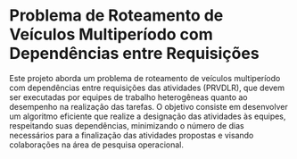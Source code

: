 # Problema de Roteamento de Veículos Multiperíodo com Dependências entre Requisições
Este projeto aborda um problema de roteamento de veículos multiperíodo com dependências entre requisições das atividades (PRVDLR), que devem ser executadas por equipes de trabalho heterogêneas quanto ao desempenho na realização das tarefas. O objetivo consiste em desenvolver um algoritmo eficiente que realize a designação das atividades às equipes, respeitando suas dependências, minimizando o número de dias necessários para a finalização das atividades propostas e visando colaborações na área de pesquisa operacional.
